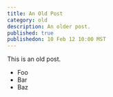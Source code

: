 ```yaml
---
title: An Old Post
category: old
description: An older post.
published: true
publishedon: 10 Feb 12 10:00 MST
---
```

This is an old post.

* Foo
* Bar
* Baz